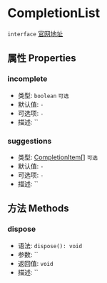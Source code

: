 # CompletionList
`interface` [官网地址](https://microsoft.github.io/monaco-editor/docs.html#interfaces/languages.CompletionList.html)
## 属性 Properties
### incomplete
+ 类型: `boolean`  `可选`
+ 默认值: `-`
+ 可选项: `-`
+ 描述: ``

### suggestions
+ 类型: [CompletionItem](./CompletionItem.md)[] `可选`
+ 默认值: `-`
+ 可选项: `-`
+ 描述: ``

## 方法 Methods

### dispose
+ 语法: `dispose(): void`
+ 参数: ``
+ 返回值: `void`
+ 描述: ``
